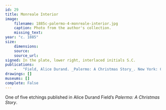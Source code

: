 ```yaml
---
id: 29
title: Monreale Interior
image:
    filename: 1885c-palermo-4-monreale-interior.jpg
    caption: Photo from the author's collection.
    missing_text: 
year: "c. 1885"
size:
    dimensions: 
    source: 
    source_url: 
signed: In the plate, lower right, interlaced initials S.C.
publications:
    -   "Field, Alice Durand. _Palermo: A Christmas Story_. New York: G.P. Putnam's Sons, 1885."
drawings: []
museums: []
complete: False
---
```

One of five etchings published in Alice Durand Field’s _Palermo: A Christmas Story_.